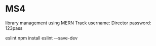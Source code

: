 # MS4
library management using MERN Track
username: Director
password: 123pass

eslint
npm install eslint --save-dev
